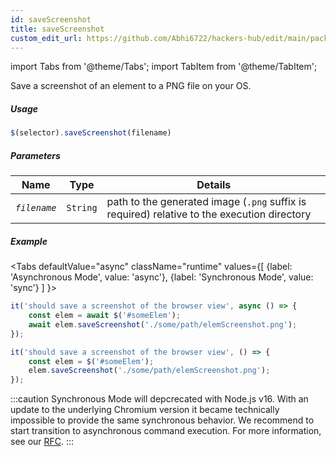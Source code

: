 ```yaml
---
id: saveScreenshot
title: saveScreenshot
custom_edit_url: https://github.com/Abhi6722/hackers-hub/edit/main/packages/webdriverio/src/commands/element/saveScreenshot.ts
---
```


import Tabs from '@theme/Tabs';
import TabItem from '@theme/TabItem';

Save a screenshot of an element to a PNG file on your OS.

##### Usage

```js
$(selector).saveScreenshot(filename)
```

##### Parameters

| Name | Type | Details |
| ---- | ---- | ------- |
| <code><var>filename</var></code> | <code>String</code> | path to the generated image (`.png` suffix is required) relative to the execution directory |

##### Example
<Tabs
defaultValue="async"
className="runtime"
values={[
{label: 'Asynchronous Mode', value: 'async'},
{label: 'Synchronous Mode', value: 'sync'}
]
}>
<TabItem value="async">

```js title="saveScreenshot.js"
it('should save a screenshot of the browser view', async () => {
    const elem = await $('#someElem');
    await elem.saveScreenshot('./some/path/elemScreenshot.png');
});
```

</TabItem>
<TabItem value="sync">

```js title="saveScreenshot.js"
it('should save a screenshot of the browser view', () => {
    const elem = $('#someElem');
    elem.saveScreenshot('./some/path/elemScreenshot.png');
});
```

:::caution
Synchronous Mode will depcrecated with Node.js v16. With an update to the
underlying Chromium version it became technically impossible to provide the
same synchronous behavior. We recommend to start transition to asynchronous
command execution. For more information, see our <a href="https://github.com/webdriverio/webdriverio/discussions/6702">RFC</a>.
:::
</TabItem>
</Tabs>

